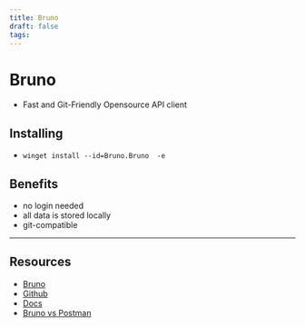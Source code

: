 ```yaml
---
title: Bruno
draft: false
tags:
---
```

# Bruno

- Fast and Git-Friendly Opensource API client

## Installing
- `winget install --id=Bruno.Bruno  -e`

## Benefits
- no login needed
- all data is stored locally
- git-compatible


---

## Resources
- [Bruno](https://www.usebruno.com/)
- [Github](https://github.com/usebruno/bruno)
- [Docs](https://docs.usebruno.com/)
- [Bruno vs Postman](https://www.usebruno.com/compare/bruno-vs-postman)